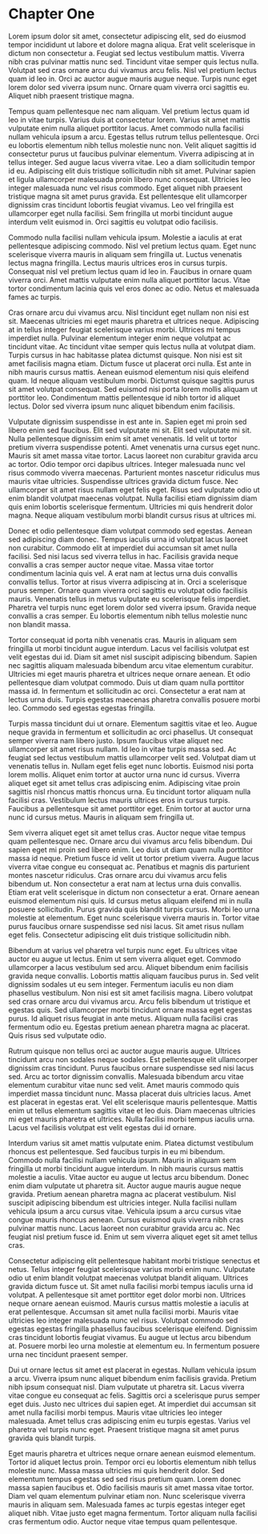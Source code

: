 # Chapter One

Lorem ipsum dolor sit amet, consectetur adipiscing elit, sed do eiusmod tempor incididunt ut labore et dolore magna aliqua. Erat velit scelerisque in dictum non consectetur a. Feugiat sed lectus vestibulum mattis. Viverra nibh cras pulvinar mattis nunc sed. Tincidunt vitae semper quis lectus nulla. Volutpat sed cras ornare arcu dui vivamus arcu felis. Nisl vel pretium lectus quam id leo in. Orci ac auctor augue mauris augue neque. Turpis nunc eget lorem dolor sed viverra ipsum nunc. Ornare quam viverra orci sagittis eu. Aliquet nibh praesent tristique magna.

Tempus quam pellentesque nec nam aliquam. Vel pretium lectus quam id leo in vitae turpis. Varius duis at consectetur lorem. Varius sit amet mattis vulputate enim nulla aliquet porttitor lacus. Amet commodo nulla facilisi nullam vehicula ipsum a arcu. Egestas tellus rutrum tellus pellentesque. Orci eu lobortis elementum nibh tellus molestie nunc non. Velit aliquet sagittis id consectetur purus ut faucibus pulvinar elementum. Viverra adipiscing at in tellus integer. Sed augue lacus viverra vitae. Leo a diam sollicitudin tempor id eu. Adipiscing elit duis tristique sollicitudin nibh sit amet. Pulvinar sapien et ligula ullamcorper malesuada proin libero nunc consequat. Ultricies leo integer malesuada nunc vel risus commodo. Eget aliquet nibh praesent tristique magna sit amet purus gravida. Est pellentesque elit ullamcorper dignissim cras tincidunt lobortis feugiat vivamus. Leo vel fringilla est ullamcorper eget nulla facilisi. Sem fringilla ut morbi tincidunt augue interdum velit euismod in. Orci sagittis eu volutpat odio facilisis.

Commodo nulla facilisi nullam vehicula ipsum. Molestie a iaculis at erat pellentesque adipiscing commodo. Nisl vel pretium lectus quam. Eget nunc scelerisque viverra mauris in aliquam sem fringilla ut. Luctus venenatis lectus magna fringilla. Lectus mauris ultrices eros in cursus turpis. Consequat nisl vel pretium lectus quam id leo in. Faucibus in ornare quam viverra orci. Amet mattis vulputate enim nulla aliquet porttitor lacus. Vitae tortor condimentum lacinia quis vel eros donec ac odio. Netus et malesuada fames ac turpis.

Cras ornare arcu dui vivamus arcu. Nisl tincidunt eget nullam non nisi est sit. Maecenas ultricies mi eget mauris pharetra et ultrices neque. Adipiscing at in tellus integer feugiat scelerisque varius morbi. Ultrices mi tempus imperdiet nulla. Pulvinar elementum integer enim neque volutpat ac tincidunt vitae. Ac tincidunt vitae semper quis lectus nulla at volutpat diam. Turpis cursus in hac habitasse platea dictumst quisque. Non nisi est sit amet facilisis magna etiam. Dictum fusce ut placerat orci nulla. Est ante in nibh mauris cursus mattis. Aenean euismod elementum nisi quis eleifend quam. Id neque aliquam vestibulum morbi. Dictumst quisque sagittis purus sit amet volutpat consequat. Sed euismod nisi porta lorem mollis aliquam ut porttitor leo. Condimentum mattis pellentesque id nibh tortor id aliquet lectus. Dolor sed viverra ipsum nunc aliquet bibendum enim facilisis.

Vulputate dignissim suspendisse in est ante in. Sapien eget mi proin sed libero enim sed faucibus. Elit sed vulputate mi sit. Elit sed vulputate mi sit. Nulla pellentesque dignissim enim sit amet venenatis. Id velit ut tortor pretium viverra suspendisse potenti. Amet venenatis urna cursus eget nunc. Mauris sit amet massa vitae tortor. Lacus laoreet non curabitur gravida arcu ac tortor. Odio tempor orci dapibus ultrices. Integer malesuada nunc vel risus commodo viverra maecenas. Parturient montes nascetur ridiculus mus mauris vitae ultricies. Suspendisse ultrices gravida dictum fusce. Nec ullamcorper sit amet risus nullam eget felis eget. Risus sed vulputate odio ut enim blandit volutpat maecenas volutpat. Nulla facilisi etiam dignissim diam quis enim lobortis scelerisque fermentum. Ultricies mi quis hendrerit dolor magna. Neque aliquam vestibulum morbi blandit cursus risus at ultrices mi.

Donec et odio pellentesque diam volutpat commodo sed egestas. Aenean sed adipiscing diam donec. Tempus iaculis urna id volutpat lacus laoreet non curabitur. Commodo elit at imperdiet dui accumsan sit amet nulla facilisi. Sed nisi lacus sed viverra tellus in hac. Facilisis gravida neque convallis a cras semper auctor neque vitae. Massa vitae tortor condimentum lacinia quis vel. A erat nam at lectus urna duis convallis convallis tellus. Tortor at risus viverra adipiscing at in. Orci a scelerisque purus semper. Ornare quam viverra orci sagittis eu volutpat odio facilisis mauris. Venenatis tellus in metus vulputate eu scelerisque felis imperdiet. Pharetra vel turpis nunc eget lorem dolor sed viverra ipsum. Gravida neque convallis a cras semper. Eu lobortis elementum nibh tellus molestie nunc non blandit massa.

Tortor consequat id porta nibh venenatis cras. Mauris in aliquam sem fringilla ut morbi tincidunt augue interdum. Lacus vel facilisis volutpat est velit egestas dui id. Diam sit amet nisl suscipit adipiscing bibendum. Sapien nec sagittis aliquam malesuada bibendum arcu vitae elementum curabitur. Ultricies mi eget mauris pharetra et ultrices neque ornare aenean. Et odio pellentesque diam volutpat commodo. Duis ut diam quam nulla porttitor massa id. In fermentum et sollicitudin ac orci. Consectetur a erat nam at lectus urna duis. Turpis egestas maecenas pharetra convallis posuere morbi leo. Commodo sed egestas egestas fringilla.

Turpis massa tincidunt dui ut ornare. Elementum sagittis vitae et leo. Augue neque gravida in fermentum et sollicitudin ac orci phasellus. Ut consequat semper viverra nam libero justo. Ipsum faucibus vitae aliquet nec ullamcorper sit amet risus nullam. Id leo in vitae turpis massa sed. Ac feugiat sed lectus vestibulum mattis ullamcorper velit sed. Volutpat diam ut venenatis tellus in. Nullam eget felis eget nunc lobortis. Euismod nisi porta lorem mollis. Aliquet enim tortor at auctor urna nunc id cursus. Viverra aliquet eget sit amet tellus cras adipiscing enim. Adipiscing vitae proin sagittis nisl rhoncus mattis rhoncus urna. Eu tincidunt tortor aliquam nulla facilisi cras. Vestibulum lectus mauris ultrices eros in cursus turpis. Faucibus a pellentesque sit amet porttitor eget. Enim tortor at auctor urna nunc id cursus metus. Mauris in aliquam sem fringilla ut.

Sem viverra aliquet eget sit amet tellus cras. Auctor neque vitae tempus quam pellentesque nec. Ornare arcu dui vivamus arcu felis bibendum. Dui sapien eget mi proin sed libero enim. Leo duis ut diam quam nulla porttitor massa id neque. Pretium fusce id velit ut tortor pretium viverra. Augue lacus viverra vitae congue eu consequat ac. Penatibus et magnis dis parturient montes nascetur ridiculus. Cras ornare arcu dui vivamus arcu felis bibendum ut. Non consectetur a erat nam at lectus urna duis convallis. Etiam erat velit scelerisque in dictum non consectetur a erat. Ornare aenean euismod elementum nisi quis. Id cursus metus aliquam eleifend mi in nulla posuere sollicitudin. Purus gravida quis blandit turpis cursus. Morbi leo urna molestie at elementum. Eget nunc scelerisque viverra mauris in. Tortor vitae purus faucibus ornare suspendisse sed nisi lacus. Sit amet risus nullam eget felis. Consectetur adipiscing elit duis tristique sollicitudin nibh.

Bibendum at varius vel pharetra vel turpis nunc eget. Eu ultrices vitae auctor eu augue ut lectus. Enim ut sem viverra aliquet eget. Commodo ullamcorper a lacus vestibulum sed arcu. Aliquet bibendum enim facilisis gravida neque convallis. Lobortis mattis aliquam faucibus purus in. Sed velit dignissim sodales ut eu sem integer. Fermentum iaculis eu non diam phasellus vestibulum. Non nisi est sit amet facilisis magna. Libero volutpat sed cras ornare arcu dui vivamus arcu. Arcu felis bibendum ut tristique et egestas quis. Sed ullamcorper morbi tincidunt ornare massa eget egestas purus. Id aliquet risus feugiat in ante metus. Aliquam nulla facilisi cras fermentum odio eu. Egestas pretium aenean pharetra magna ac placerat. Quis risus sed vulputate odio.

Rutrum quisque non tellus orci ac auctor augue mauris augue. Ultrices tincidunt arcu non sodales neque sodales. Est pellentesque elit ullamcorper dignissim cras tincidunt. Purus faucibus ornare suspendisse sed nisi lacus sed. Arcu ac tortor dignissim convallis. Malesuada bibendum arcu vitae elementum curabitur vitae nunc sed velit. Amet mauris commodo quis imperdiet massa tincidunt nunc. Massa placerat duis ultricies lacus. Amet est placerat in egestas erat. Vel elit scelerisque mauris pellentesque. Mattis enim ut tellus elementum sagittis vitae et leo duis. Diam maecenas ultricies mi eget mauris pharetra et ultrices. Nulla facilisi morbi tempus iaculis urna. Lacus vel facilisis volutpat est velit egestas dui id ornare.

Interdum varius sit amet mattis vulputate enim. Platea dictumst vestibulum rhoncus est pellentesque. Sed faucibus turpis in eu mi bibendum. Commodo nulla facilisi nullam vehicula ipsum. Mauris in aliquam sem fringilla ut morbi tincidunt augue interdum. In nibh mauris cursus mattis molestie a iaculis. Vitae auctor eu augue ut lectus arcu bibendum. Donec enim diam vulputate ut pharetra sit. Auctor augue mauris augue neque gravida. Pretium aenean pharetra magna ac placerat vestibulum. Nisl suscipit adipiscing bibendum est ultricies integer. Nulla facilisi nullam vehicula ipsum a arcu cursus vitae. Vehicula ipsum a arcu cursus vitae congue mauris rhoncus aenean. Cursus euismod quis viverra nibh cras pulvinar mattis nunc. Lacus laoreet non curabitur gravida arcu ac. Nec feugiat nisl pretium fusce id. Enim ut sem viverra aliquet eget sit amet tellus cras.

Consectetur adipiscing elit pellentesque habitant morbi tristique senectus et netus. Tellus integer feugiat scelerisque varius morbi enim nunc. Vulputate odio ut enim blandit volutpat maecenas volutpat blandit aliquam. Ultrices gravida dictum fusce ut. Sit amet nulla facilisi morbi tempus iaculis urna id volutpat. A pellentesque sit amet porttitor eget dolor morbi non. Ultrices neque ornare aenean euismod. Mauris cursus mattis molestie a iaculis at erat pellentesque. Accumsan sit amet nulla facilisi morbi. Mauris vitae ultricies leo integer malesuada nunc vel risus. Volutpat commodo sed egestas egestas fringilla phasellus faucibus scelerisque eleifend. Dignissim cras tincidunt lobortis feugiat vivamus. Eu augue ut lectus arcu bibendum at. Posuere morbi leo urna molestie at elementum eu. In fermentum posuere urna nec tincidunt praesent semper.

Dui ut ornare lectus sit amet est placerat in egestas. Nullam vehicula ipsum a arcu. Viverra ipsum nunc aliquet bibendum enim facilisis gravida. Pretium nibh ipsum consequat nisl. Diam vulputate ut pharetra sit. Lacus viverra vitae congue eu consequat ac felis. Sagittis orci a scelerisque purus semper eget duis. Justo nec ultrices dui sapien eget. At imperdiet dui accumsan sit amet nulla facilisi morbi tempus. Mauris vitae ultricies leo integer malesuada. Amet tellus cras adipiscing enim eu turpis egestas. Varius vel pharetra vel turpis nunc eget. Praesent tristique magna sit amet purus gravida quis blandit turpis.

Eget mauris pharetra et ultrices neque ornare aenean euismod elementum. Tortor id aliquet lectus proin. Tempor orci eu lobortis elementum nibh tellus molestie nunc. Massa massa ultricies mi quis hendrerit dolor. Sed elementum tempus egestas sed sed risus pretium quam. Lorem donec massa sapien faucibus et. Odio facilisis mauris sit amet massa vitae tortor. Diam vel quam elementum pulvinar etiam non. Nunc scelerisque viverra mauris in aliquam sem. Malesuada fames ac turpis egestas integer eget aliquet nibh. Vitae justo eget magna fermentum. Tortor aliquam nulla facilisi cras fermentum odio. Auctor neque vitae tempus quam pellentesque.

